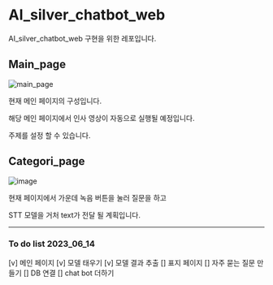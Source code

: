 # AI_silver_chatbot_web
AI_silver_chatbot_web 구현을 위한 레포입니다. 





## Main_page 

![main_page](https://github.com/suted2/AI_silver_chatbot_web/assets/101646531/ad3ede9e-dbae-4ab1-afb9-f9fa18480fbf)

현재 메인 페이지의 구성입니다. 

해당 메인 페이지에서 인사 영상이 자동으로 실행될 예정입니다. 

주제를 설정 할 수 있습니다. 


## Categori_page 

![image](https://github.com/suted2/AI_silver_chatbot_web/assets/101646531/78ad29f8-c7d4-4459-8692-03eb26dac8f8)

현재 페이지에서 가운데 녹음 버튼을 눌러 질문을 하고 

STT 모델을 거처 text가 전달 될 계획입니다. 




---
### To do list 2023_06_14

[v] 메인 페이지
[v] 모델 태우기 
[v] 모델 결과 추출 
[] 표지 페이지 
[] 자주 묻는 질문 만들기
[] DB 연결 
[] chat bot 더하기 
